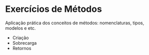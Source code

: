 # Exercícios de Métodos

Aplicação prática dos conceitos de métodos: nomenclaturas, tipos, modelos e etc.

 * Criação
 * Sobrecarga
 * Retornos